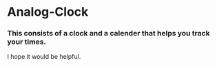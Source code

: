 # Analog-Clock
### This consists of a clock and a calender that helps you track your times.
I hope it would be helpful.
